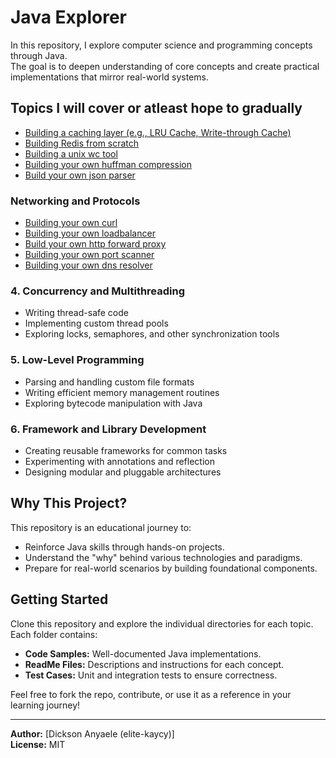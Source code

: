 # Java Explorer

In this repository, I explore computer science and programming concepts through Java.  
The goal is to deepen understanding of core concepts and create practical implementations that mirror real-world systems.

## Topics I will cover or atleast hope to gradually

- [Building a caching layer (e.g., LRU Cache, Write-through Cache)](./build-your-own-simple-cache/)
- [Building Redis from scratch](./build-your-own-redis/)
- [Building a unix wc tool](./build-your-own-unix-wc/)
- [Building your own huffman compression](./build-your-own-huffman-compression/)
- [Build your own json parser](./build-your-own-json-parser/)

###  Networking and Protocols
- [Building your own curl](./build-your-own-curl/)
- [Building your own loadbalancer](./build-your-own-loadbalancer/)
- [Build your own http forward proxy](./build-your-own-http-forward-proxy-server/)
- [Building your own port scanner](./build-your-own-curl/)
- [Building your own dns resolver](./build-your-own-dns-resolver/)

### 4. Concurrency and Multithreading
- Writing thread-safe code
- Implementing custom thread pools
- Exploring locks, semaphores, and other synchronization tools

### 5. Low-Level Programming
- Parsing and handling custom file formats
- Writing efficient memory management routines
- Exploring bytecode manipulation with Java

### 6. Framework and Library Development
- Creating reusable frameworks for common tasks
- Experimenting with annotations and reflection
- Designing modular and pluggable architectures

## Why This Project?  
This repository is an educational journey to:
- Reinforce Java skills through hands-on projects.
- Understand the "why" behind various technologies and paradigms.
- Prepare for real-world scenarios by building foundational components.

## Getting Started
Clone this repository and explore the individual directories for each topic. Each folder contains:
- **Code Samples:** Well-documented Java implementations.
- **ReadMe Files:** Descriptions and instructions for each concept.
- **Test Cases:** Unit and integration tests to ensure correctness.

Feel free to fork the repo, contribute, or use it as a reference in your learning journey!

---
**Author:** [Dickson Anyaele (elite-kaycy)]  
**License:** MIT

